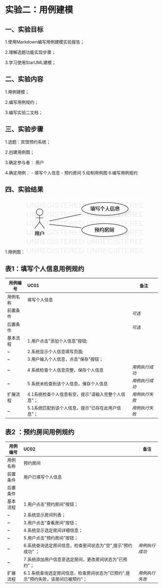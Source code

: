 # 实验二：用例建模

## 一、实验目标

1.使用Markdown编写用例建模实验报告；

2.理解选题功能实现步骤；

3.学习使用StarUML建模；


## 二、实验内容

1.用例建模；

2.编写用例规约；

3.编写实验二文档；


## 三、实验步骤

1.选题：宾馆预约系统；

2.创建用例图；

3.确定参与者：  用户

4.确定用例：
  	  - 填写个人信息
      - 预约房间
5.绘制用例图
6.编写用例规约

## 四、实验结果

1.用例图：
![用例图](./lab2UseCase.jpg)

## 表1：填写个人信息用例规约

用例编号 | UC01 | 备注
-|:-|-
用例名称 | 填写个人信息 |
前置条件 | | *可选*
后置条件 | | *可选*
基本流程 | 1.用户点击"添加个人信息"按钮; | 
~| 2.系统显示个人信息填写页面; |
~| 3.用户输入个人信息，点击"保存"按钮；|
~| 4 系统检查个人信息完整，保存个人信息|*用例执行成功*
~| 5 系统未检查到该个人信息，保存个人信息 | *用例执行成功*
扩展流程 |4.1系统检查个人信息有空，提示"请输入完整个人信息"；|*用例执行失败*
~ | 5.1系统匹配到该个人信息，提示"已存在此用户信息"；| *用例执行失败*

## 表2 ：预约房间用例规约

用例编号 | UC02 |备注
-|:-|-
用例名称 | 预约房间 |
前置条件 | 用户已填写个人信息 |
后置条件 | |
基本流程 |1.用户点击"预约房间"按钮；|
~| 2.系统显示房间列表；|
~| 3.用户点击"查看房间"按钮； |
~| 4.系统显示选定房间详细信息； |
~| 5.用户点击"预约房间"按钮； |
~| 6.系统查询选定房间信息，检查房间状态为"空",提示"预约成功" ；|*用例执行成功*
~| 7.系统添加用户信息至选定房间，更改房间状态为"已预约"；|
扩展流程 | 6.1 系统查询选定房间信息，检查房间状态为"已预约",提示"预约失败，该房间已被预约"； | *用例执行失败*
